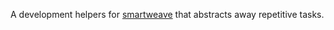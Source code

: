 A development helpers for [smartweave](https://github.com/ArweaveTeam/SmartWeave) that abstracts away repetitive tasks.
